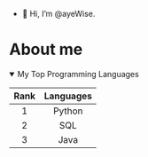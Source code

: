 - 👋 Hi, I’m @ayeWise. 

# About me


<details open>
<summary>My Top Programming Languages</summary>

| Rank | Languages |
| :----: | :---------: |
| 1 | Python |
| 2 | SQL |
| 3 | Java |
</details>

<!---
ayeWise/ayeWise is a ✨ special ✨ repository because its `README.md` (this file) appears on your GitHub profile.
You can click the Preview link to take a look at your changes.
--->
